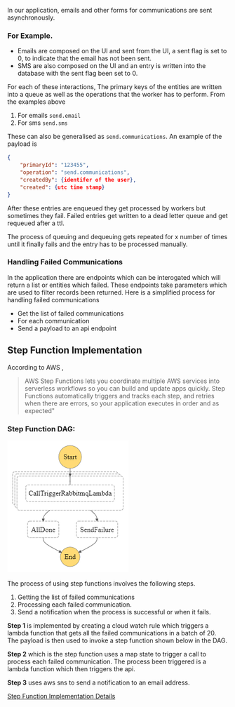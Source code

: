 In our application, emails and other forms for communications are sent asynchronously.

### For Example.
- Emails are composed on the UI and sent from the UI, a sent flag is set to 0, to indicate that the email has not been sent.
- SMS are also composed on the UI and an entry is written into the database with the sent flag been set to 0.

For each of these interactions, The primary keys of the entities are written into a queue as well as the operations that the worker has to perform.
From the examples above
1. For emails `send.email`
2. For sms `send.sms`

These can also be generalised as `send.communications`. An example of the payload is
```json
{
	"primaryId": "123455",
	"operation": "send.communications",
	"createdBy": {identifer of the user},
	"created": {utc time stamp}
}
```
After these entries are enqueued they get processed by workers but sometimes they fail. Failed entries get written to a dead letter queue and get requeued after a ttl. 

The process of queuing and dequeuing gets repeated for x number of times until it finally fails and the entry has to be processed manually.

### Handling Failed Communications
In the application there are endpoints which can be interogated which will return a list or entities which failed. These endpoints take parameters which are used
to filter records been returned.
Here is a simplified process for handling failed communications
- Get the list of failed communications
- For each communication
- Send a payload to an api endpoint

## Step Function Implementation
According to AWS , 
>AWS Step Functions lets you coordinate multiple AWS services into serverless workflows so you can build and update apps quickly. 
>Step Functions automatically triggers and tracks each step, and retries when there are errors, so your application executes in order and as expected"

### Step Function DAG: 
![alt text](stepfunctions_graph.png "Step function DAG")


The process of using step functions involves the following steps.
1. Getting the list of failed communications
2. Processing each failed communication.
3. Send a notification when the process is successful or when it fails.

**Step 1** is implemented by creating a cloud watch rule which triggers a lambda function that gets all the failed communications in a batch of 20.
The payload is then used to invoke a step function shown below in the DAG.

**Step 2** which is the step function uses a map state to trigger a call to process each failed communication. The process been triggered is a lambda function which then triggers the api.

**Step 3** uses aws sns to send a notification to an email address.



[Step Function Implementation Details ](ImplementationLambda.md)
